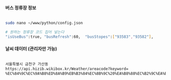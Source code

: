 #### 버스 정류장 정보

```bash

sudo nano ~/www/python/config.json

# 원하는 정류장 코드 집어 넣는다
"isUseBus":true, "busRefresh":60,  "busStopes":["93583","93582"], 

```

#### 날씨 데이터 (관리자만 가능)

```bash

서울특별시 금천구 가산동
https://api.hizib.wikibox.kr/Weather/areacode?keyword=
%EC%84%9C%EC%9A%B8%ED%8A%B9%EB%B3%84%EC%8B%9C%20%EA%B8%88%EC%B2%9C%EA%B5%AC%20%EA%B0%80%EC%82%B0%EB%8F%99






```

